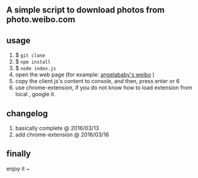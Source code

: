 ## A simple script to download photos from photo.weibo.com

## usage
1. $ `git clone` 
2. $ `npm install`
3. $ `node index.js`
4. open the web page (for example: [angelababy's weibo](http://photo.weibo.com/1642351362/albums/detail/album_id/3425125601516897?from=profile_wb&pos=18#!/mode/1/page/1) ) 
5. copy the client.js's content to console, and then, press enter or 6
6. use chrome-extension, if you do not know how to load extension from local , google it.

## changelog
1. basically complete @ 2016/03/13
2. add chrome-extension @ 2016/03/16

## finally 
enjoy it ~
